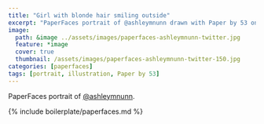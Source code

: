 ```yaml
---
title: "Girl with blonde hair smiling outside"
excerpt: "PaperFaces portrait of @ashleymnunn drawn with Paper by 53 on an iPad."
image: 
  path: &image ../assets/images/paperfaces-ashleymnunn-twitter.jpg 
  feature: *image
  cover: true
  thumbnail: /assets/images/paperfaces-ashleymnunn-twitter-150.jpg
categories: [paperfaces]
tags: [portrait, illustration, Paper by 53]
---
```


PaperFaces portrait of [@ashleymnunn](https://twitter.com/ashleymnunn).

{% include boilerplate/paperfaces.md %}
